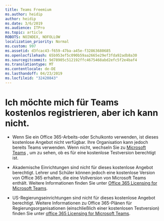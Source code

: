 ```yaml
---
title: Teams Freemium
ms.author: heidip
author: heidip
ms.date: 3/6/2019
ms.audience: ITPro
ms.topic: article
ROBOTS: NOINDEX, NOFOLLOW
localization_priority: Normal
ms.custom: 997
ms.assetid: d3fcac43-f659-47ba-a45e-f32863680685
ms.openlocfilehash: 65b953ef5c090b59aa2665e29ef3fda92adb8a30
ms.sourcegitcommit: 9d78905c512192ffc4675468abd2efc5f2e4baf4
ms.translationtype: MT
ms.contentlocale: de-DE
ms.lasthandoff: 04/23/2019
ms.locfileid: "32420843"
---
```

# <a name="id-like-to-sign-up-for-teams-free-but-i-cant"></a>Ich möchte mich für Teams kostenlos registrieren, aber ich kann nicht.

- Wenn Sie ein Office 365-Arbeits-oder Schulkonto verwenden, ist dieses ﻿kostenlose Angebot nicht verfügbar. Ihre Organisation kann jedoch bereits Teams verwenden. Wenn nicht, wechseln Sie zu [Microsoft Teams](https://products.office.com/en-us/microsoft-teams/group-chat-software) , um zu sehen, ob es für eine ﻿kostenlose Testversion berechtigt ist.

- Akademische Einrichtungen sind nicht für dieses ﻿kostenlose Angebot berechtigt. Lehrer und Schüler können jedoch eine ﻿kostenlose Version von Office 365 erhalten, die eine Vollversion von Microsoft Teams enthält. Weitere Informationen finden Sie unter [Office 365 Licensing for Microsoft Teams](https://docs.microsoft.com/microsoftteams/office-365-licensing).

- US-Regierungseinrichtungen sind nicht für dieses ﻿kostenlose Angebot berechtigt. Weitere Informationen zu Office 365-Plänen für Regierungsorganisationen (einschließlich einer kostenlosen Testversion) finden Sie unter [office 365 Licensing for Microsoft Teams](https://docs.microsoft.com/microsoftteams/office-365-licensing).


